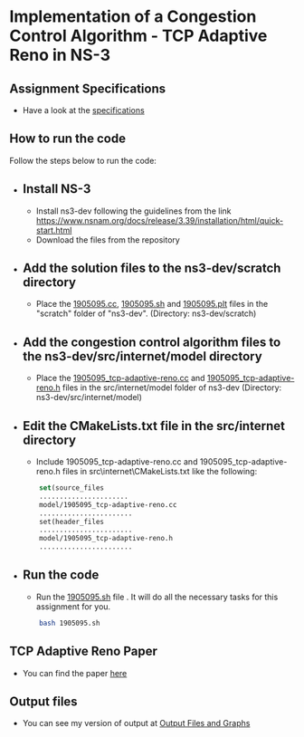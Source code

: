 # Implementation of a Congestion Control Algorithm - TCP Adaptive Reno in NS-3

## Assignment Specifications
- Have a look at the [specifications](/Offline%203%20|%20NS3/Specifications.pdf)

## How to run the code
Follow the steps below to run the code:

- ## Install NS-3
    - Install ns3-dev following the guidelines from the link https://www.nsnam.org/docs/release/3.39/installation/html/quick-start.html 
    - Download the files from the repository

- ## Add the solution files to the ns3-dev/scratch directory
    - Place the [1905095.cc](/Offline%203%20|%20NS3/1905095.cc), [1905095.sh](/Offline%203%20|%20NS3/1905095.sh) and [1905095.plt](/Offline%203%20|%20NS3/1905095.plt) files in the "scratch" folder of "ns3-dev". (Directory: ns3-dev/scratch)

- ## Add the congestion control algorithm files to the ns3-dev/src/internet/model directory
    - Place the [1905095_tcp-adaptive-reno.cc](/Offline%203%20|%20NS3/1905095_tcp-adaptive-reno.cc) and [1905095_tcp-adaptive-reno.h](/Offline%203%20|%20NS3/1905095_tcp-adaptive-reno.h) files in the src/internet/model folder of ns3-dev (Directory: ns3-dev/src/internet/model)

- ## Edit the CMakeLists.txt file in the src/internet directory
    - Include 1905095_tcp-adaptive-reno.cc and 1905095_tcp-adaptive-reno.h files in src\internet\CMakeLists.txt like the following:

    ```cmake
        set(source_files
        ......................
        model/1905095_tcp-adaptive-reno.cc
        ....................... 
        set(header_files
        .......................
        model/1905095_tcp-adaptive-reno.h
        .......................
    ```

- ## Run the code
    - Run the [1905095.sh](/Offline%203%20|%20NS3/1905095.sh) file . It will do all the necessary tasks for this assignment for you. 
    ```sh
        bash 1905095.sh
    ```
## TCP Adaptive Reno Paper  
- You can find the paper [here](/Offline%203%20|%20NS3/Paper.pdf)

## Output files
- You can see my version of output at [Output Files and Graphs](/Offline%203%20|%20NS3/Generated%20Files%20and%20Graphs/)
